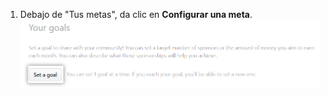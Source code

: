 1. Debajo de "Tus metas", da clic en **Configurar una meta**. ![Botón de configurar una meta ](/assets/images/help/sponsors/set-a-goal-button.png)
